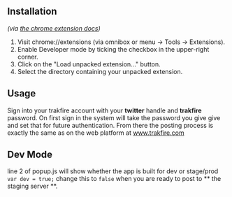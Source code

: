 ## Installation

_(via [the chrome extension docs](https://developer.chrome.com/extensions/getstarted#unpacked))_

1. Visit chrome://extensions (via omnibox or menu -> Tools -> Extensions).
2. Enable Developer mode by ticking the checkbox in the upper-right corner.
3. Click on the "Load unpacked extension..." button.
4. Select the directory containing your unpacked extension. 

## Usage 

Sign into your trakfire account with your **twitter** handle and **trakfire** password. On first sign in the system will take the password you give give and set that for future authentication. From there the posting process is exactly the same as on the web platform at www.trakfire.com

## Dev Mode
line 2 of popup.js will show whether the app is built for dev or stage/prod
`var dev = true;`
change this to `false` when you are ready to post to ** the staging server **. 
